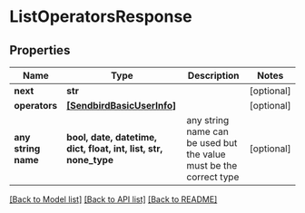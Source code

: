 # ListOperatorsResponse


## Properties
Name | Type | Description | Notes
------------ | ------------- | ------------- | -------------
**next** | **str** |  | [optional] 
**operators** | [**[SendbirdBasicUserInfo]**](SendbirdBasicUserInfo.md) |  | [optional] 
**any string name** | **bool, date, datetime, dict, float, int, list, str, none_type** | any string name can be used but the value must be the correct type | [optional]

[[Back to Model list]](../README.md#documentation-for-models) [[Back to API list]](../README.md#documentation-for-api-endpoints) [[Back to README]](../README.md)


